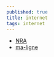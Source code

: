 ```yaml
---
published: true
title: internet
tags: internet
---
```

- [NRA](https://www.ariase.com/couverture/isere-38/nra/vib38-38547vib)
- [ma-ligne](https://www.free-reseau.fr/ma-ligne/)

